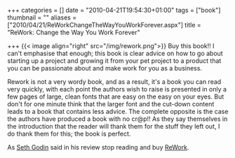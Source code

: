 +++
categories = []
date = "2010-04-21T19:54:30+01:00"
tags = ["book"]
thumbnail = ""
aliases = ["2010/04/21/ReWorkChangeTheWayYouWorkForever.aspx"]
title = "ReWork: Change the Way You Work Forever"

+++
{{< image align="right" src="/img/rework.png">}}
Buy this book!! I can't emphasise that enough; this book is clear advice on how 
to go about starting up a project and growing it from your pet project to a 
product that you can be passionate about and make work for you as a business.

Rework is not a very wordy book, and as a result, it's a book you can read very 
quickly, with each point the authors wish to raise is presented in only a few 
pages of large, clean fonts that are easy on the easy on your eyes. But don't 
for one minute think that the larger font and the cut-down content leads to a 
book that contains less advice. The complete opposite is the case the authors 
have produced a book with no cr@p!! As they say themselves in the introduction 
that the reader will thank them for the stuff they left out, I do thank them 
for this; the book is perfect.

As [Seth Godin][1] said in his review stop reading and buy [ReWork][2].

[1]: http://sethgodin.typepad.com/ 
[2]: https://37signals.com/rework/
